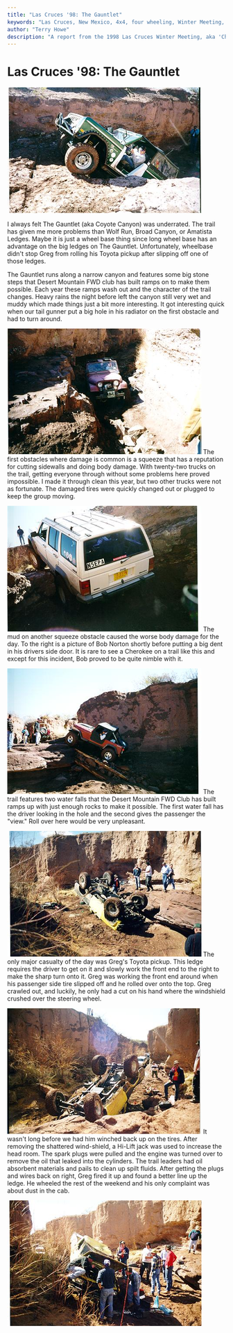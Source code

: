 ```yaml
---
title: "Las Cruces '98: The Gauntlet"
keywords: "Las Cruces, New Mexico, 4x4, four wheeling, Winter Meeting, 1998, Chile Challenge, Guardian, Wolf Run, Gauntlet, Tabasco Twister, Amatista Ledges, Jeep, Toyota, Ford, Bronco, CJ, Wrangler, Kronos"
author: "Terry Howe"
description: "A report from the 1998 Las Cruces Winter Meeting, aka 'Chile Challenge'.  Trail reports from the Gauntlet, Amatista Ledges, and Tabasco Twister (aka Kronos)."
---
```

# Las Cruces '98: The Gauntlet

![Dave Vest on the water fall](../../img/terry/trail/lc98k.jpg)

I always felt The Gauntlet (aka Coyote Canyon) was underrated. The trail has given me more problems than Wolf Run, Broad Canyon, or Amatista Ledges. Maybe it is just a wheel base thing since long wheel base has an advantage on the big ledges on The Gauntlet. Unfortunately, wheelbase didn't stop Greg from rolling his Toyota pickup after slipping off one of those ledges.

The Gauntlet runs along a narrow canyon and features some big stone steps that Desert Mountain FWD club has built ramps on to make them possible. Each year these ramps wash out and the character of the trail changes. Heavy rains the night before left the canyon still very wet and muddy which made things just a bit more interesting. It got interesting quick when our tail gunner put a big hole in his radiator on the first obstacle and had to turn around.

![Terry in the squeeze](../../img/terry/trail/lc98l.jpg) The first obstacles where damage is common is a squeeze that has a reputation for cutting sidewalls and doing body damage. With twenty-two trucks on the trail, getting everyone through without some problems here proved impossible. I made it through clean this year, but two other trucks were not as fortunate. The damaged tires were quickly changed out or plugged to keep the group moving.

![Bob Norton before bashing his door](../../img/terry/trail/lc98m.jpg) The mud on another squeeze obstacle caused the worse body damage for the day. To the right is a picture of Bob Norton shortly before putting a big dent in his drivers side door. It is rare to see a Cherokee on a trail like this and except for this incident, Bob proved to be quite nimble with it.

![Ken on the ramp](../../img/terry/trail/lc98n.jpg) The trail features two water falls that the Desert Mountain FWD Club has built ramps up with just enough rocks to make it possible. The first water fall has the driver looking in the hole and the second gives the passenger the "view." Roll over here would be very unpleasant.

![Greg's roll over](../../img/terry/trail/lc98h.jpg) The only major casualty of the day was Greg's Toyota pickup. This ledge requires the driver to get on it and slowly work the front end to the right to make the sharp turn onto it. Greg was working the front end around when his passenger side tire slipped off and he rolled over onto the top. Greg crawled out, and luckily, he only had a cut on his hand where the windshield crushed over the steering wheel.

![Greg's roll over](../../img/terry/trail/lc98i.jpg) It wasn't long before we had him winched back up on the tires. After removing the shattered wind-shield, a Hi-Lift jack was used to increase the head room. The spark plugs were pulled and the engine was turned over to remove the oil that leaked into the cylinders. The trail leaders had oil absorbent materials and pails to clean up spilt fluids. After getting the plugs and wires back on right, Greg fired it up and found a better line up the ledge. He wheeled the rest of the weekend and his only complaint was about dust in the cab.

![Greg's Toy being fixed](../../img/terry/trail/lc98j.jpg)